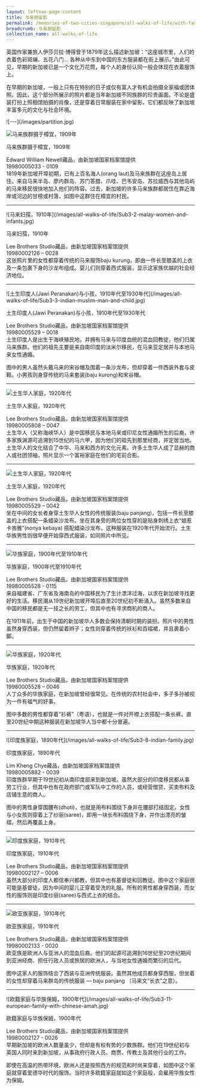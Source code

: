 ```yaml
---
layout: leftnav-page-content
title: 与亲朋留影
permalink: /memories-of-two-cities-singapore/all-walks-of-life/with-family-and-friends/
breadcrumb: 与亲朋留影
collection_name: all-walks-of-life
---
```

英国作家兼旅人伊莎贝拉·博得曾于1879年这么描述新加坡：“这座城市里，人们的衣着色彩斑斓、五花八门… 各种从中东到中国的东方服装都在街上展示。”由此可见，早期的新加坡已是一个文化万花筒，每个人的身份认同一般会体现在衣着服饰上。

在早期的新加坡，一般上只有在特别的日子或仅有富人才有机会拍摄全家福或团体照。因此，这个部分所展示的照片都是当年新加坡不同族群的珍贵画面。不论是盛装打扮上照相馆拍摄的肖像，还是穿着日常服装在家中留影，它们都反映了新加坡丰富多元的文化与社会环境。
<p></p>
![---](/images/partition.jpg)

![马来族群摄于樟宜，1909年](/images/all-walks-of-life/Sub3-1-malay-group-at-changi-cr.jpg)
<div class="custom-caption">
<div><p>马来族群摄于樟宜，1909年</p></div>
<div>Edward William Newell藏品，由新加坡国家档案馆提供</div>
<div>19980005033 - 0109</div>
</div>
1819年新加坡开埠初期，已有上百名海人(orang laut)及马来族群在这座岛上居住。来自马来半岛、廖内群岛、苏门答腊、爪哇、巴韦安岛、苏拉威西与其他岛屿的马来移民很快地加入他们的阵容。过去，新加坡的许多马来族群都居住在靠近海岸或河边的甘榜或村落，如图中这群住在樟宜的村民。
<p></p>
<p></p>
<hr>

<p class="portrait-resize" markdown="1">
![马来妇孺，1910年](/images/all-walks-of-life/Sub3-2-malay-women-and-infants.jpg)
</p>
<div class="custom-caption">
<div><p>马来妇孺，1910年</p></div>
<div>Lee Brothers Studio藏品，由新加坡国家档案馆提供</div>
<div>19980002126 – 0028</div>
</div>
这张照片里的女性都穿着传统的马来服饰baju kurung，即由一件长至膝盖的上衣及一条包裹下身的沙龙布组成。婴儿们则穿着西式服装，显示这家族优越的社会经济地位。  
<p></p>
<p></p>
<hr>

<p class="portrait-resize" markdown="1">
![土生印度人(Jawi Peranakan)与小孩，1910年代至1930年代](/images/all-walks-of-life/Sub3-3-indian-muslim-man-and-child.jpg)
</p>
<div class="custom-caption">
<div><p>土生印度人(Jawi Peranakan)与小孩，1910年代至1930年代</p></div>
<div>Lee Brothers Studio藏品，由新加坡国家档案馆提供</div>
<div>19980005529 – 0018</div>
</div>
土生印度人是出生于海峡殖民地，并拥有马来与印度血统的混血回教徒，他们归属马来族群。他们的祖先主要是来自南印度的淡米尔移民，在马来亚定居并与本地马来女性通婚。

图中的男人虽然头戴马来的宋谷帽及围着一条沙龙布，但却穿着一件西装外套与皮鞋。小男孩则身穿传统的马来套装(baju kurong)和宋谷帽。
<p></p>
<p></p>
<hr>

![土生华人家庭，1920年代](/images/all-walks-of-life/Sub3-4-straits-chinese-family-cr.jpg)
<div class="custom-caption">
<div><p>土生华人家庭，1920年代</p></div>
<div>Lee Brothers Studio藏品，由新加坡国家档案馆提供</div>
<div>19980005808 – 0047</div>
</div>
土生华人（又称海峡华人）是中国移民与本地马来或印尼女性通婚所生的后裔。许多家族渊源可追溯到15世纪的马六甲，因为他们的祖先到那里经商，并定居当地。土生华人的文化结合了中华、马来和西方的文化元素。许多土生华人成了显赫的商人或社团领袖，照片显示一个富裕家庭在他们的宅前合影。
<p></p>
<p></p>
<hr>

![土生华人家庭，1920年代](/images/all-walks-of-life/Sub3-5-straits-chinese-family.jpg)
<div class="custom-caption">
<div><p>土生华人家庭，1920年代</p></div>
<div>Lee Brothers Studio藏品，由新加坡国家档案馆提供</div>
<div>19980005529 – 0042</div>
</div>
坐在中间的女长者身穿土生华人女性的传统服装(baju panjang)，包括一件长至膝盖的上衣搭配一条蜡染沙龙布。坐在其身旁的两位女性穿的是贴身刺绣上衣“娘惹卡峇雅”(nonya kebaya) 搭配蜡染沙龙布，这种服装在1920年代开始流行。土生华族男性则很早便开始穿西式服装，如同照片中所见。
<p></p>
<p></p>
<hr>

![华族家庭，1900年代至1910年代](/images/all-walks-of-life/Sub3-6-chinese-family.jpg)
<div class="custom-caption">
<div><p>华族家庭，1900年代至1910年代</p></div>
<div>Lee Brothers Studio藏品，由新加坡国家档案馆提供</div>
<div>19980005528 - 0115</div>
</div>
来自福建省、广东省及海南岛的中国移民为了生计漂洋过海，以求在新加坡寻找更好的生活。移民潮从19世纪新加坡开埠后直至20世纪初不断涌入。虽然多数来自中国的移民都是无一技之长的劳工，但其中也有寻求商机的商人。

在1911年前，出生于中国的新加坡华人多数会保持清朝时期的装扮。照片中的男性虽然身穿西装，但仍然留着辫子；女性则穿着传统的袄衫和百褶裙，并且裹着小脚。
<p></p>
<p></p>
<hr>

![华族家庭，1920年代](/images/all-walks-of-life/Sub3-7-studio-portrait-of-a-family.jpg)
<div class="custom-caption">
<div><p>华族家庭，1920年代</p></div>
<div>Lee Brothers Studio藏品，由新加坡国家档案馆提供</div>
<div>19980005528 – 0046</div>
</div>
人丁众多的华族家庭，在新加坡曾经很常见。在传统的农村社会中，多子多孙被视为一件有福气的好事。

图中多数的男性都穿着“衫裤”（粤语），也就是一件对开襟上衣搭配一条长裤。直至20世纪中期这种服装在新加坡华人当中都十分普遍。 
<p></p>
<p></p>
<hr>

<p class="portrait-resize" markdown="1">
![印度族家庭，1890年代](/images/all-walks-of-life/Sub3-8-indian-family.jpg)
</p>
<div class="custom-caption">
<div><p>印度族家庭，1890年代</p></div>
<div>Lim Kheng Chye藏品，由新加坡国家档案馆提供</div>
<div>19980005882 - 0039</div>
</div>
印度族群早期于19世纪初从南印度部来到新加坡。虽然大部分的印度移民都从事劳工行业，但其中也有在政府部门或军队中工作的人员，或经营借贷、买卖布料及店铺生意的商人。

图中的男性身穿围腰布(dhoti)，也就是用布料围绕下身并在腰部打结固定。女性与小女孩则穿着上了纱丽(saree)，即用一块长布料围绕下身，并作出漂亮的皱褶，然后再覆盖上身。
<p></p>
<p></p>
<hr>

![印度族家庭，1910年代](/images/all-walks-of-life/Sub3-9-indian-family.jpg)
<div class="custom-caption">
<div><p>印度族家庭，1910年代</p></div>
<div>Lee Brothers Studio藏品，由新加坡国家档案馆提供</div>
<div>19980002127 – 0006</div>
</div>
虽然大部分的印度人都信奉兴都教，但其中也有基督徒和回教徒。图中这个家庭很可能是基督徒，因为中间的婴儿正穿着受洗的礼服。所有的男性都身穿西装，而女性的服饰则是印度纱丽(saree)与西式上衣的结合。
<p></p>
<p></p>
<hr>

![欧亚族家庭，1910年代](/images/all-walks-of-life/Sub3-10-eurasian-family-cr.jpg)
<div class="custom-caption">
<div><p>欧亚族家庭，1910年代</p></div>
<div>Lee Brothers Studio藏品，由新加坡国家档案馆提供</div>
<div>19980002133 - 0020</div>
</div>
欧亚族是欧洲人与亚洲人的混血后裔。他们的起源可追溯到16世纪至20世纪期间到亚洲经商、担任行政人员或旅居的欧洲人，与当地女性通婚而繁衍的后代。

图中这家人的服饰结合了西装与亚洲传统服装。虽然其他成员都身穿西服，但坐着的女性却穿着马来群岛的传统服装 — baju panjang （马来文“长衣”之意）。
<p></p>
<p></p>
<hr>

<p class="portrait-resize" markdown="1">
![欧籍家庭与华族保姆，1900年代](/images/all-walks-of-life/Sub3-11-european-family-with-chinese-amah.jpg)
</p>
<div class="custom-caption">
<div><p>欧籍家庭与华族保姆，1900年代</p></div>
<div>Lee Brothers Studio藏品，由新加坡国家档案馆提供</div>
<div>19980002127 - 0026</div>
</div>
早期新加坡的欧洲人数量虽少，但却是有权有势的少数族群。他们在19世纪初与英国人同时来到新加坡，从事政府行政人员、商贾、传教士及其他行业的工作。

即使在高温的热带环境，欧洲人还是按照西方的规范和时尚来穿着，如图中这个家庭就穿着爱德华时代的服饰。当时许多欧籍家庭就如这个家庭般，会雇用华族女性为保姆。
<p></p>
<p></p>
